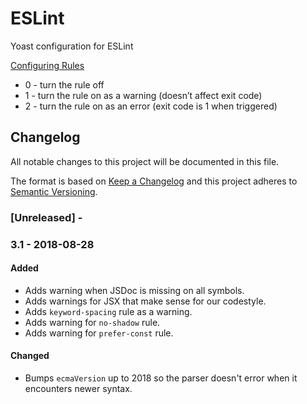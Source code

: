 # ESLint
Yoast configuration for ESLint

[Configuring Rules](https://eslint.org/docs/user-guide/configuring#configuring-rules)

* 0 - turn the rule off
* 1 - turn the rule on as a warning (doesn’t affect exit code)
* 2 - turn the rule on as an error (exit code is 1 when triggered)


## Changelog
All notable changes to this project will be documented in this file.

The format is based on [Keep a Changelog](http://keepachangelog.com/en/1.0.0/)
and this project adheres to [Semantic Versioning](http://semver.org/spec/v2.0.0.html).

### [Unreleased] -

### 3.1 - 2018-08-28

#### Added

* Adds warning when JSDoc is missing on all symbols.
* Adds warnings for JSX that make sense for our codestyle.
* Adds `keyword-spacing` rule as a warning.
* Adds warning for `no-shadow` rule.
* Adds warning for `prefer-const` rule.

#### Changed

* Bumps `ecmaVersion` up to 2018 so the parser doesn't error when it encounters newer syntax.
